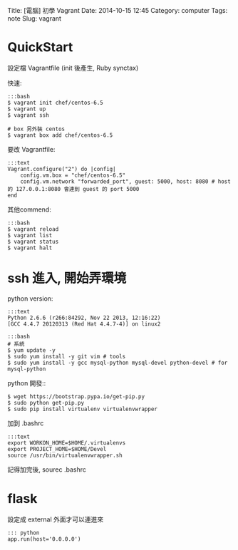 Title: [電腦] 初學 Vagrant 
Date: 2014-10-15 12:45
Category: computer
Tags: note
Slug: vagrant

# QuickStart

設定檔 Vagrantfile (init 後產生, Ruby synctax)

快速:

    :::bash
    $ vagrant init chef/centos-6.5
    $ vagrant up
    $ vagrant ssh
    
    # box 另外裝 centos
    $ vagrant box add chef/centos-6.5

要改 Vagrantfile:

    :::text
    Vagrant.configure("2") do |config|
        config.vm.box = "chef/centos-6.5"
        config.vm.network "forwarded_port", guest: 5000, host: 8080 # host 的 127.0.0.1:8080 會連到 guest 的 port 5000
    end

其他commend:

    :::bash
    $ vagrant reload
    $ vagrant list
    $ vagrant status
    $ vagrant halt


# ssh 進入, 開始弄環境

python version:

    :::text
    Python 2.6.6 (r266:84292, Nov 22 2013, 12:16:22) 
    [GCC 4.4.7 20120313 (Red Hat 4.4.7-4)] on linux2

    :::bash
    # 系統
    $ yum update -y
    $ sudo yum install -y git vim # tools
    $ sudo yum install -y gcc mysql-python mysql-devel python-devel # for mysql-python
    
python 開發::

    $ wget https://bootstrap.pypa.io/get-pip.py
    $ sudo python get-pip.py
    $ sudo pip install virtualenv virtualenvwrapper

加到 .bashrc

    :::text
    export WORKON_HOME=$HOME/.virtualenvs
    export PROJECT_HOME=$HOME/Devel
    source /usr/bin/virtualenvwrapper.sh

記得加完後, sourec .bashrc

# flask

設定成 external 外面才可以連進來

    ::: python
    app.run(host='0.0.0.0')
